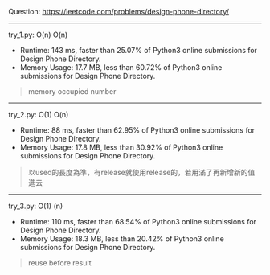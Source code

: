 Question: https://leetcode.com/problems/design-phone-directory/

---

try_1.py: O(n) O(n)

* Runtime: 143 ms, faster than 25.07% of Python3 online submissions for Design Phone Directory.
* Memory Usage: 17.7 MB, less than 60.72% of Python3 online submissions for Design Phone Directory.

> memory occupied number

---

try_2.py: O(1) O(n)

* Runtime: 88 ms, faster than 62.95% of Python3 online submissions for Design Phone Directory.
* Memory Usage: 17.8 MB, less than 30.92% of Python3 online submissions for Design Phone Directory.

> 以used的長度為準，有release就使用release的，若用滿了再新增新的值進去

---

try_3.py: O(1) (n)

* Runtime: 110 ms, faster than 68.54% of Python3 online submissions for Design Phone Directory.
* Memory Usage: 18.3 MB, less than 20.42% of Python3 online submissions for Design Phone Directory.

> reuse before result
